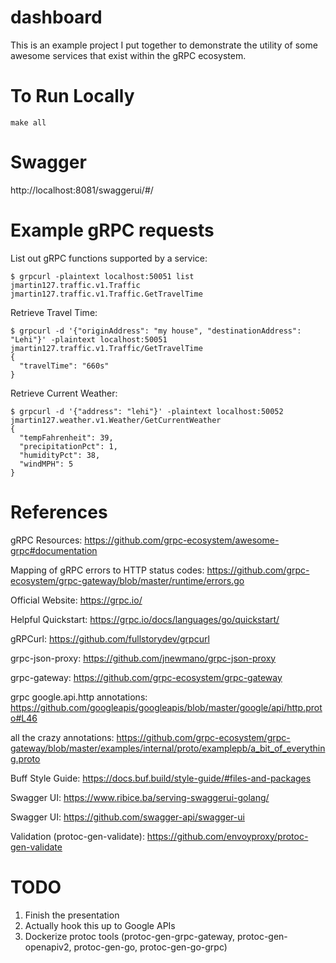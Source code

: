 # dashboard

This is an example project I put together to demonstrate the utility of some awesome services that exist within the gRPC ecosystem.

# To Run Locally

`make all`

# Swagger

http://localhost:8081/swaggerui/#/

# Example gRPC requests

List out gRPC functions supported by a service:
```
$ grpcurl -plaintext localhost:50051 list jmartin127.traffic.v1.Traffic
jmartin127.traffic.v1.Traffic.GetTravelTime
```

Retrieve Travel Time:
```
$ grpcurl -d '{"originAddress": "my house", "destinationAddress": "Lehi"}' -plaintext localhost:50051 jmartin127.traffic.v1.Traffic/GetTravelTime
{
  "travelTime": "660s"
}
```

Retrieve Current Weather:
```
$ grpcurl -d '{"address": "lehi"}' -plaintext localhost:50052 jmartin127.weather.v1.Weather/GetCurrentWeather
{
  "tempFahrenheit": 39,
  "precipitationPct": 1,
  "humidityPct": 38,
  "windMPH": 5
}
```

# References

gRPC Resources: https://github.com/grpc-ecosystem/awesome-grpc#documentation

Mapping of gRPC errors to HTTP status codes: https://github.com/grpc-ecosystem/grpc-gateway/blob/master/runtime/errors.go

Official Website: https://grpc.io/

Helpful Quickstart: https://grpc.io/docs/languages/go/quickstart/

gRPCurl: https://github.com/fullstorydev/grpcurl

grpc-json-proxy: https://github.com/jnewmano/grpc-json-proxy

grpc-gateway: https://github.com/grpc-ecosystem/grpc-gateway

grpc google.api.http annotations: https://github.com/googleapis/googleapis/blob/master/google/api/http.proto#L46

all the crazy annotations: https://github.com/grpc-ecosystem/grpc-gateway/blob/master/examples/internal/proto/examplepb/a_bit_of_everything.proto

Buff Style Guide: https://docs.buf.build/style-guide/#files-and-packages

Swagger UI: https://www.ribice.ba/serving-swaggerui-golang/

Swagger UI: https://github.com/swagger-api/swagger-ui

Validation (protoc-gen-validate): https://github.com/envoyproxy/protoc-gen-validate

# TODO
1. Finish the presentation
1. Actually hook this up to Google APIs
1. Dockerize protoc tools (protoc-gen-grpc-gateway, protoc-gen-openapiv2, protoc-gen-go, protoc-gen-go-grpc)
